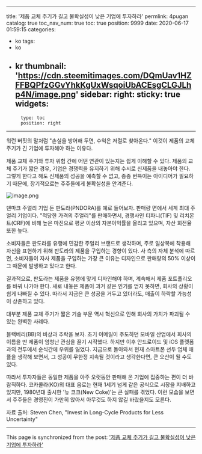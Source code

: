 
---
title: '제품 교체 주기가 길고 불확실성이 낮은 기업에 투자하라'
permlink: 4pugan
catalog: true
toc_nav_num: true
toc: true
position: 9999
date: 2020-06-17 01:59:15
categories:
- ko
tags:
- ko
- kr
thumbnail: 'https://cdn.steemitimages.com/DQmUav1HZFFBQPfzGGvYhkKgUxWsqoiUbACEsgCLGJLhp4N/image.png'
sidebar:
    right:
        sticky: true
widgets:
    -
        type: toc
        position: right
---


워런 버핏의 말처럼 "손실을 방어해 두면, 수익은 저절로 찾아온다." 이것이 제품의 교체 주기가 긴 기업에 투자해야 하는 이유다. ​

제품 교체 주기와 투자 위험 간에 어떤 연관이 있는지는 쉽게 이해할 수 있다. 제품의 교체 주기가 짧은 경우, 기업은 경쟁력을 유지하기 위해 수시로 신제품을 내놓아야 한다. 그렇게 한다고 해도 신제품의 성공을 예측할 수 없고, 종종 번뜩이는 아이디어가 필요하기 때문에, 장기적으로는 주주들에게 불확실성을 안겨준다.

![image.png](https://cdn.steemitimages.com/DQmUav1HZFFBQPfzGGvYhkKgUxWsqoiUbACEsgCLGJLhp4N/image.png)

덴마크 주얼리 기업 둔 판도라(PNDORA)를 예로 들어보자. 판매량 면에서 세계 최대 주얼리 기업이다. "적당한 가격의 주얼리"를 판매하면서, 경쟁사인 티파니(TIF) 및 리치몬트(CRF)에 비해 높은 마진으로 평균 이상의 자본이익률을 올리고 있으며, 자산 회전율 또한 높다. ​

소비자들은 판도라를 유행에 민감한 주얼리 브랜드로 생각하며, 주로 일상복에 착용해 자신을 표현하기 위해 판도라의 제품을 구입하는 경향이 있다. 사 측의 자체 분석에 따르면, 소비자들이 자사 제품을 구입하는 가장 큰 이유는 디자인으로 판매량의 50% 이상이 그 때문에 발생하고 있다고 한다.​

결과적으로, 판도라는 제품을 유행에 맞게 디자인해야 하며, 계속해서 제품 포트폴리오를 바꿔 나가야 한다. 새로 내놓은 제품이 과거 같은 인기를 얻지 못하면, 회사의 상황이 쉽게 나빠질 수 있다. 따라서 지금은 큰 성공을 거두고 있더라도, 매출이 하락할 가능성이 상존하고 있다.​

대부분 제품 교체 주기가 짧은 기술 부문 역시 혁신으로 인해 회사의 가치가 파괴될 수 있는 완벽한 사례다. ​

블랙베리(BB)의 비상과 추락을 보자. 초기 이메일이 주도하던 모바일 산업에서 회사의 이름을 딴 제품이 엄청난 관심을 끌기 시작했다. 하지만 이후 안드로이드 및 iOS 플랫폼과의 전투에서 순식간에 우위를 잃었다. 지금으로 돌아와서 현재 스마트폰 선두 업체 애플을 생각해 보면서, 그 성공이 무한정 지속될 것이라고 생각한다면, 큰 오산이 될 수도 있다.​

따라서 투자자들은 동일한 제품을 아주 오랫동안 판매해 온 기업에 집중하는 편이 더 바람직하다. 코카콜라(KO)의 대표 음료는 현재 1세기 넘게 같은 공식으로 시장을 지배하고 있지만, 1980년대 출시한 '뉴 코크(New Coke)'는 큰 실패를 겪었다. 이런 모습을 보면서 주주들은 경영진이 가만히 앉아서 아무것도 하지 않길 바랐을지도 모른다.​

자료 출처: Steven Chen, "Invest in Long-Cycle Products for Less Uncertainty"

- - -

This page is synchronized from the post: ['제품 교체 주기가 길고 불확실성이 낮은 기업에 투자하라'](https://steemit.com/@pius.pius/4pugan)
